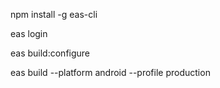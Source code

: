 npm install -g eas-cli

<!-- Create Account in Expo Website -->
eas login

eas build:configure

eas build --platform android --profile production